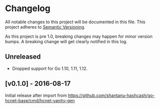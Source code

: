# Changelog

All notable changes to this project will be documented in this
file.  This project adheres to [Semantic Versioning](http://semver.org/).

As this project is pre 1.0, breaking changes may happen for minor version
bumps.  A breaking change will get clearly notified in this log.

## Unreleased

- Dropped support for Go 1.10, 1.11, 1.12.

## [v0.1.0] - 2016-08-17

Initial release after import from https://github.com/shantanu-hashcash/go-hcnet-base/cmd/hcnet-vanity-gen

[Unreleased]: https://github.com/shantanu-hashcash/go/compare/hcnet-vanity-gen-v0.1.0...master
